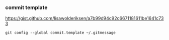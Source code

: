 ### commit template
https://gist.github.com/lisawolderiksen/a7b99d94c92c6671181611be1641c733

```
git config --global commit.template ~/.gitmessage

```
